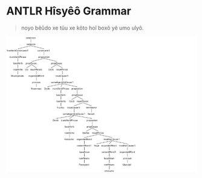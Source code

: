 # ANTLR Hîsyêô Grammar

> noyo bêûdo xe tûu xe kôto hoî boxô yê umo ulyô.

![parseTree.png](parseTree.png)